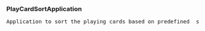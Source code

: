 ### PlayCardSortApplication
<pre>Application to sort the playing cards based on predefined  specialCards(T), diamond(D), spades(S), clubs(C), hearts(H) order.</pre>
